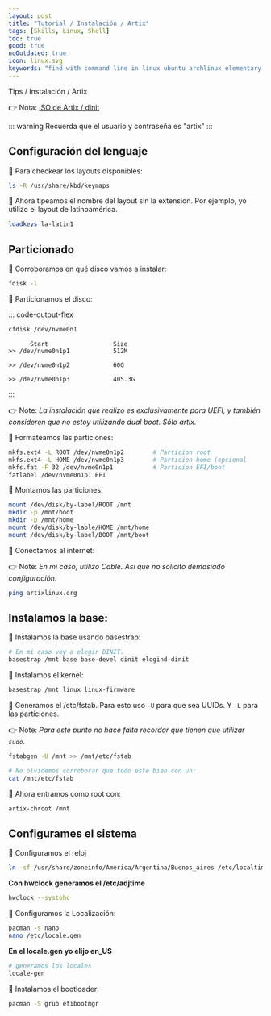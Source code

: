 ```yaml
---
layout: post
title: "Tutorial / Instalación / Artix"
tags: [Skills, Linux, Shell]
toc: true
good: true
noOutdated: true
icon: linux.svg
keywords: "find with command line in linux ubuntu archlinux elementary os distro distribution files trash owner screen shot screenshot windows partition resize disk drive turn off minimize wm manager kill process .bin .run install shrink disk ipconfig thunar file shortcut hotkey keybind $PATH vim neovim nvim folder mount iso disk extract rsync ssh youtube-dl mp3 installing install instalacion artix artixkeyring"
---
```


Tips / Instalación / Artix

👉 Nota: [ISO de Artix / dinit](https://iso.artixlinux.org/iso/artix-base-dinit-20220123-x86_64.iso)

::: warning
Recuerda que el usuario y contraseña es "artix"
:::

## Configuración del lenguaje

<div class="p-list">

🔅 Para checkear los layouts disponibles:

~~~ bash
ls -R /usr/share/kbd/keymaps 
~~~

🔅 Ahora tipeamos el nombre del layout sin la extension. Por ejemplo, yo utilizo el layout de latinoamérica.

~~~ bash
loadkeys la-latin1
~~~

</div>

## Particionado

<div class="p-list">

🔅 Corroboramos en qué disco vamos a instalar:

~~~ bash
fdisk -l
~~~

🔅 Particionamos el disco:

::: code-output-flex
~~~ bash
cfdisk /dev/nvme0n1 
~~~

~~~ 
      Start                  Size
>> /dev/nvme0n1p1            512M

>> /dev/nvme0n1p2            60G

>> /dev/nvme0n1p3            405.3G
~~~
:::

👉 Note: <i>La instalación que realizo es exclusivamente para UEFI, y también consideren que no estoy utilizando dual boot. Sólo artix.</i>

🔅 Formateamos las particiones:

~~~ bash
mkfs.ext4 -L ROOT /dev/nvme0n1p2        # Particion root
mkfs.ext4 -L HOME /dev/nvme0n1p3        # Particion home (opcional
mkfs.fat -F 32 /dev/nvme0n1p1           # Particion EFI/boot
fatlabel /dev/nvme0n1p1 EFI
~~~

🔅 Montamos las particiones:

~~~ bash
mount /dev/disk/by-label/ROOT /mnt
mkdir -p /mnt/boot
mkdir -p /mnt/home
mount /dev/disk/by-lable/HOME /mnt/home
mount /dev/disk/by-label/BOOT /mnt/boot
~~~

🔅 Conectamos al internet:

👉 Note: <i>En mi caso, utilizo Cable. Así que no solicito demasiado configuración.</i>

~~~ bash
ping artixlinux.org
~~~
</div>

## Instalamos la base:

<div class="p-list">

🔅 Instalamos la base usando basestrap:

~~~ bash
# En mi caso voy a elegir DINIT.
basestrap /mnt base base-devel dinit elogind-dinit
~~~

🔅 Instalamos el kernel:

~~~ bash
basestrap /mnt linux linux-firmware
~~~

🔅 Generamos el /etc/fstab. Para esto uso `-U` para que sea UUIDs. Y `-L` para las particiones.

👉 Note: <i>Para este punto no hace falta recordar que tienen que utilizar `sudo`.</i>

~~~ bash
fstabgen -U /mnt >> /mnt/etc/fstab

# No olvidemos corroborar que todo esté bien con un:
cat /mnt/etc/fstab
~~~

🔅 Ahora entramos como root con:

~~~ bash
artix-chroot /mnt
~~~
</div>

## Configurames el sistema

<div class="p-list">

🔅 Configuramos el reloj

~~~ bash
ln -sf /usr/share/zoneinfo/America/Argentina/Buenos_aires /etc/localtime  # Acá tenemos que poner la region/ciudad.
~~~

__Con hwclock generamos el /etc/adjtime__

~~~ bash
hwclock --systohc
~~~

🔅 Configuramos la Localización:

~~~ bash
pacman -s nano
nano /etc/locale.gen
~~~

__En el locale.gen yo elijo en_US__

~~~ bash
# generamos los locales
locale-gen
~~~

🔅 Instalamos el bootloader:

~~~ bash
pacman -S grub efibootmgr
~~~

</div>
